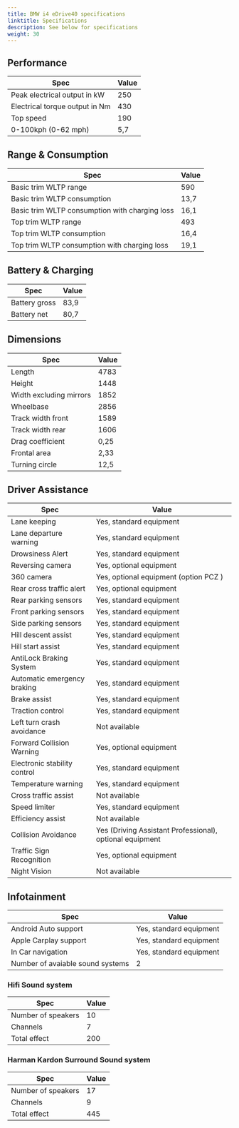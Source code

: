 ```yaml
---
title: BMW i4 eDrive40 specifications
linktitle: Specifications
description: See below for specifications
weight: 30
---
```


## Performance
|Spec|Value|
|----|-----|
|Peak electrical output in kW|250|
|Electrical torque output in Nm|430|
|Top speed|190|
|0-100kph (0-62 mph)|5,7|



## Range & Consumption
|Spec|Value|
|----|-----|
|Basic trim WLTP range|590|
|Basic trim WLTP consumption|13,7|
|Basic trim WLTP consumption with charging loss|16,1|
|Top trim WLTP range|493|
|Top trim WLTP consumption|16,4|
|Top trim WLTP consumption with charging loss|19,1|



## Battery & Charging
|Spec|Value|
|----|-----|
|Battery gross|83,9|
|Battery net|80,7|



## Dimensions
|Spec|Value|
|----|-----|
|Length|4783|
|Height|1448|
|Width excluding mirrors|1852|
|Wheelbase|2856|
|Track width front|1589|
|Track width rear|1606|
|Drag coefficient|0,25|
|Frontal area|2,33|
|Turning circle|12,5|

## Driver Assistance
|Spec|Value|
|----|-----|
|Lane keeping|Yes, standard equipment|
|Lane departure warning|Yes, standard equipment|
|Drowsiness Alert|Yes, standard equipment|
|Reversing camera|Yes, optional equipment|
|360 camera|Yes, optional equipment (option PCZ )|
|Rear cross traffic alert|Yes, optional equipment|
|Rear parking sensors|Yes, standard equipment|
|Front parking sensors|Yes, standard equipment|
|Side parking sensors|Yes, standard equipment|
|Hill descent assist|Yes, standard equipment|
|Hill start assist|Yes, standard equipment|
|AntiLock Braking System|Yes, standard equipment|
|Automatic emergency braking|Yes, standard equipment|
|Brake assist|Yes, standard equipment|
|Traction control|Yes, standard equipment|
|Left turn crash avoidance|Not available|
|Forward Collision Warning|Yes, optional equipment|
|Electronic stability control|Yes, standard equipment|
|Temperature warning|Yes, standard equipment|
|Cross traffic assist|Not available|
|Speed limiter|Yes, standard equipment|
|Efficiency assist|Not available|
|Collision Avoidance|Yes (Driving Assistant Professional), optional equipment|
|Traffic Sign Recognition|Yes, optional equipment|
|Night Vision|Not available|

## Infotainment
|Spec|Value|
|----|-----|
|Android Auto support|Yes, standard equipment|
|Apple Carplay support|Yes, standard equipment|
|In Car navigation|Yes, standard equipment|
|Number of avaiable sound systems|2|

### Hifi Sound system
|Spec|Value|
|----|-----|
|Number of speakers|10|
|Channels|7|
|Total effect|200|

### Harman Kardon Surround Sound system
|Spec|Value|
|----|-----|
|Number of speakers|17|
|Channels|9|
|Total effect|445|
